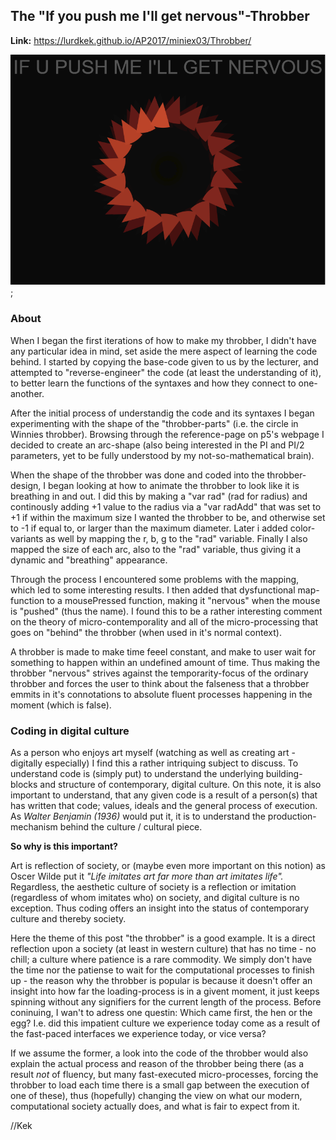 
<b><h2>The "If you push me I'll get nervous"-Throbber</h2></b>
<b>Link:</b> https://lurdkek.github.io/AP2017/miniex03/Throbber/

![screenshot](https://github.com/LurdKek/AP2017/blob/gh-pages/miniex03/Capture02.PNG?raw=true);

<b> <h3>About</h3> </b>
When I began the first iterations of how to make my throbber, I didn't have any particular idea in mind, set aside the mere aspect of learning the code behind. I started by copying the base-code given to us by the lecturer, and attempted to "reverse-engineer" the code (at least the understanding of it), to better learn the functions of the syntaxes and how they connect to one-another.

After the initial process of understandig the code and its syntaxes I began experimenting with the shape of the "throbber-parts" (i.e. the circle in Winnies throbber). Browsing through the reference-page on p5's webpage I decided to create an arc-shape (also being interested in the PI and PI/2 parameters, yet to be fully understood by my not-so-mathematical brain).

When the shape of the throbber was done and coded into the throbber-design, I began looking at how to animate the throbber to look like it is breathing in and out. I did this by making a "var rad" (rad for radius) and continously adding +1 value to the radius via a "var radAdd" that was set to +1 if within the maximum size I wanted the throbber to be, and otherwise set to -1 if equal to, or larger than the maximum diameter. Later i added color-variants as well by mapping the r, b, g to the "rad" variable. Finally  I also mapped the size of each arc, also to the "rad" variable, thus giving it a dynamic and "breathing" appearance.

Through the process I encountered some problems with the mapping, which led to some interesting results. I then added that dysfunctional map-function to a mousePressed function, making it "nervous" when the mouse is "pushed" (thus the name). I found this to be a rather interesting comment on the theory of micro-contemporality and all of the micro-processing that goes on "behind" the throbber (when used in it's normal context). 

A throbber is made to make time feeel constant, and make to user wait for something to happen within an undefined amount of time. Thus making the throbber "nervous" strives against the temporarity-focus of the ordinary throbber and forces the user to think about the falseness that a throbber emmits in it's connotations to absolute fluent processes happening in the moment (which is false).

<h3> <b> Coding in digital culture </b> </h3>
As a person who enjoys art myself (watching as well as creating art - digitally especially) I find this a rather intriquing subject to discuss. To understand code is (simply put) to understand the underlying building-blocks and structure of contemporary, digital culture. On this note, it is also important to understand, that any given code is a result of a person(s) that has written that code; values, ideals and the general process of execution. As <i>Walter Benjamin (1936)</i> would put it, it is to understand the production-mechanism behind the culture / cultural piece. 

<b>So why is this important?</b>

Art is reflection of society, or (maybe even more important on this notion) as Oscer Wilde put it <i>"Life imitates art far more than art imitates life".</i> Regardless, the aesthetic culture of society is a reflection or imitation (regardless of whom imitates who) on society, and digital culture is no exception. Thus coding offers an insight into the status of contemporary culture and thereby society.

Here the theme of this post "the throbber" is a good example. It is a direct reflection upon a society (at least in western culture) that has no time - no chill; a culture where patience is a rare commodity. We simply don't have the time nor the patiense to wait for the computational processes to finish up - the reason why the throbber is popular is because it doesn't offer an insight into how far the loading-process is in a givent moment, it just keeps spinning without any signifiers for the current length of the process.
Before coninuing, I wan't to adress one questin: Which came first, the hen or the egg?
I.e. did this impatient culture we experience today come as a result of the fast-paced interfaces we experience today, or vice versa?

If we assume the former, a look into the code of the throbber would also explain the actual process and reason of the throbber being there (as a result <i>not</i> of fluency, but many fast-executed micro-processes, forcing the throbber to load each time there is a small gap between the execution of one of these), thus (hopefully) changing the view on what our modern, computational society actually does, and what is fair to expect from it.

//Kek
